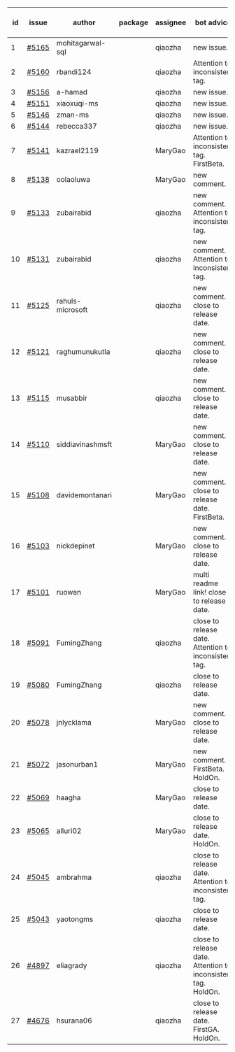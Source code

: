 | id | issue | author | package | assignee | bot advice | created date of issue | target release date | date from target |
| ------ | ------ | ------ | ------ | ------ | ------ | ------ | ------ | :-----: |
| 1 | [#5165](https://github.com/Azure/sdk-release-request/issues/5165) | mohitagarwal-sql |  | qiaozha | new issue. | 04-24 | 05-24 |  |
| 2 | [#5160](https://github.com/Azure/sdk-release-request/issues/5160) | rbandi124 |  | qiaozha | Attention to inconsistent tag. | 04-24 | 05-24 |  |
| 3 | [#5156](https://github.com/Azure/sdk-release-request/issues/5156) | a-hamad |  | qiaozha | new issue. | 04-24 | 05-24 |  |
| 4 | [#5151](https://github.com/Azure/sdk-release-request/issues/5151) | xiaoxuqi-ms |  | qiaozha | new issue. | 04-24 | 05-24 |  |
| 5 | [#5146](https://github.com/Azure/sdk-release-request/issues/5146) | zman-ms |  | qiaozha | new issue. | 04-24 | 05-24 |  |
| 6 | [#5144](https://github.com/Azure/sdk-release-request/issues/5144) | rebecca337 |  | qiaozha | new issue. | 04-23 | 05-24 |  |
| 7 | [#5141](https://github.com/Azure/sdk-release-request/issues/5141) | kazrael2119 |  | MaryGao | Attention to inconsistent tag. FirstBeta. | 04-23 | 05-24 |  |
| 8 | [#5138](https://github.com/Azure/sdk-release-request/issues/5138) | oolaoluwa |  | MaryGao | new comment. | 04-16 | 05-24 |  |
| 9 | [#5133](https://github.com/Azure/sdk-release-request/issues/5133) | zubairabid |  | qiaozha | new comment. Attention to inconsistent tag. | 04-12 | 05-24 |  |
| 10 | [#5131](https://github.com/Azure/sdk-release-request/issues/5131) | zubairabid |  | qiaozha | new comment. Attention to inconsistent tag. | 04-12 | 05-24 |  |
| 11 | [#5125](https://github.com/Azure/sdk-release-request/issues/5125) | rahuls-microsoft |  | qiaozha | new comment. close to release date. | 04-11 | 04-26 | 0 |
| 12 | [#5121](https://github.com/Azure/sdk-release-request/issues/5121) | raghumunukutla |  | qiaozha | new comment. close to release date. | 04-11 | 04-26 | 0 |
| 13 | [#5115](https://github.com/Azure/sdk-release-request/issues/5115) | musabbir |  | qiaozha | new comment. close to release date. | 04-08 | 04-26 | 0 |
| 14 | [#5110](https://github.com/Azure/sdk-release-request/issues/5110) | siddiavinashmsft |  | MaryGao | new comment. close to release date. | 04-04 | 04-26 | 0 |
| 15 | [#5108](https://github.com/Azure/sdk-release-request/issues/5108) | davidemontanari |  | MaryGao | new comment. close to release date. FirstBeta. | 04-03 | 04-26 | 0 |
| 16 | [#5103](https://github.com/Azure/sdk-release-request/issues/5103) | nickdepinet |  | MaryGao | new comment. close to release date. | 04-01 | 04-26 | 0 |
| 17 | [#5101](https://github.com/Azure/sdk-release-request/issues/5101) | ruowan |  | MaryGao | multi readme link! close to release date. | 04-01 | 04-26 | 0 |
| 18 | [#5091](https://github.com/Azure/sdk-release-request/issues/5091) | FumingZhang |  | qiaozha | close to release date. Attention to inconsistent tag. | 03-27 | 04-26 | 0 |
| 19 | [#5080](https://github.com/Azure/sdk-release-request/issues/5080) | FumingZhang |  | qiaozha | close to release date. | 03-25 | 04-26 | 0 |
| 20 | [#5078](https://github.com/Azure/sdk-release-request/issues/5078) | jnlycklama |  | MaryGao | new comment. close to release date. | 03-22 | 04-26 | 0 |
| 21 | [#5072](https://github.com/Azure/sdk-release-request/issues/5072) | jasonurban1 |  | MaryGao | new comment. FirstBeta. HoldOn. | 03-22 | 05-24 |  |
| 22 | [#5069](https://github.com/Azure/sdk-release-request/issues/5069) | haagha |  | MaryGao | close to release date. | 03-21 | 04-26 | 0 |
| 23 | [#5065](https://github.com/Azure/sdk-release-request/issues/5065) | alluri02 |  | MaryGao | close to release date. HoldOn. | 03-20 | 04-26 | 0 |
| 24 | [#5045](https://github.com/Azure/sdk-release-request/issues/5045) | ambrahma |  | qiaozha | close to release date. Attention to inconsistent tag. | 03-15 | 04-26 | 0 |
| 25 | [#5043](https://github.com/Azure/sdk-release-request/issues/5043) | yaotongms |  | qiaozha | close to release date. | 03-13 | 04-26 | 0 |
| 26 | [#4897](https://github.com/Azure/sdk-release-request/issues/4897) | eliagrady |  | qiaozha | close to release date. Attention to inconsistent tag. HoldOn. | 01-18 | 04-26 | 0 |
| 27 | [#4676](https://github.com/Azure/sdk-release-request/issues/4676) | hsurana06 |  | qiaozha | close to release date. FirstGA. HoldOn. | 10-23 | 04-26 | 0 |

